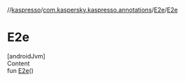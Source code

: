 //[kaspresso](../../index.md)/[com.kaspersky.kaspresso.annotations](../index.md)/[E2e](index.md)/[E2e](-e2e.md)



# E2e  
[androidJvm]  
Content  
fun [E2e](-e2e.md)()  



